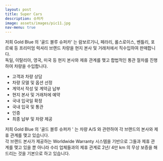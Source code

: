 ```yaml
---
layout: post
title: Super Cars
description: 슈퍼카
image: assets/images/pic11.jpg
nav-menu: true
---
```


저희 Gold Blue 의 '골드 블루 슈퍼카' 는 람보르기니, 페라리, 롤스로이스, 벤틀리, 포르쉐 등 프리미엄 럭셔리 브랜드 차량을 현지 본사 및 거래처에서 직수입하여 판매합니다.  
독일, 이탈리아, 영국, 미국 등 현지 본사와 제휴 관계를 맺고 합법적인 통관 절차를 진행하여 차량을 수입합니다.

- 고객과 차량 상담
- 차량 모델 및 옵션 선정
- 계약서 작성 및 계약금 납부
- 현지 본사 및 거래처에 예약
- 국내 입국일 확정
- 국내 입국 및 통관
- 인증
- 최종 납부 및 차량 제공

저희 Gold Blue 의 '골드 블루 슈퍼카 ' 는 차량 A/S 와 관련하여 각 브랜드의 본사와 제휴 관계를 맺고 있습니다.  
각 브랜드 본사가 제공하는 Worldwide Warranty 시스템을 기반으로 그들과 제휴 관계를 맺고 있을 뿐 아니라 수리 업체들과의 제휴 관계로 2년/ 4만 km 의 무상 보증을 해드리는 것을 기본으로 하고 있습니다.
